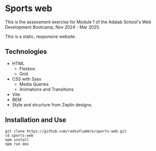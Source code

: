 # Sports web

This is the assessment exercise for Module 1 of the Adalab School's Web Development Bootcamp, Nov 2024 - Mar 2025.

This is a static, responsive website.

## Technologies

* HTML
   * Flexbox
   * Grid
* CSS with Sass
   * Media Queries
   * Animations and Transitions
* Vite
* BEM
* Style and structure from Zeplin designs.

## Installation and Use
```
git clone https://github.com/radiofiambre/sports-web.git
cd sports-web
npm install
npm run dev
```